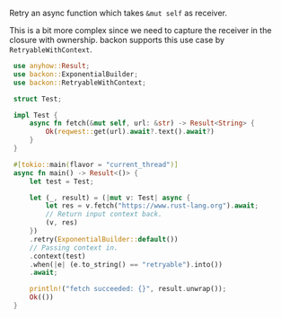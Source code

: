 Retry an async function which takes `&mut self` as receiver.

This is a bit more complex since we need to capture the receiver in the closure with ownership. backon supports this use case by `RetryableWithContext`.

```rust
 use anyhow::Result;
 use backon::ExponentialBuilder;
 use backon::RetryableWithContext;

 struct Test;

 impl Test {
     async fn fetch(&mut self, url: &str) -> Result<String> {
         Ok(reqwest::get(url).await?.text().await?)
     }
 }

 #[tokio::main(flavor = "current_thread")]
 async fn main() -> Result<()> {
     let test = Test;

     let (_, result) = (|mut v: Test| async {
         let res = v.fetch("https://www.rust-lang.org").await;
         // Return input context back.
         (v, res)
     })
     .retry(ExponentialBuilder::default())
     // Passing context in.
     .context(test)
     .when(|e| (e.to_string() == "retryable").into())
     .await;

     println!("fetch succeeded: {}", result.unwrap());
     Ok(())
 }
```
